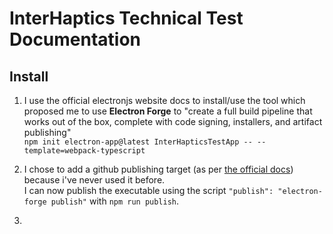 # InterHaptics Technical Test Documentation

## Install

1. I use the official electronjs website docs to install/use the tool which proposed me to use **Electron Forge** to "create a full build pipeline that works out of the box, complete with code signing, installers, and artifact publishing"  
   `npm init electron-app@latest InterHapticsTestApp -- --template=webpack-typescript`

2. I chose to add a github publishing target (as per [the official docs](https://www.electronforge.io/config/publishers/github)) because i've never used it before.  
   I can now publish the executable using the script `"publish": "electron-forge publish"` with `npm run publish`.

3.
